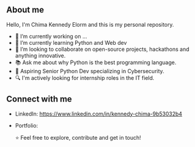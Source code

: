 ## About me
Hello, I'm Chima Kennedy Elorm and this is my personal repository.

- 🔭 I’m currently working on ...
- 🌱 I’m currently learning Python and Web dev
- 👯 I’m looking to collaborate on open-source projects, hackathons and anything innovative.
- 📚 Ask me about why Python is the best programming language.
- 🎯 Aspiring Senior Python Dev specializing in Cybersecurity.
- 🔍 I'm actively looking for internship roles in the IT field.

## Connect with me
- LinkedIn: https://www.linkedin.com/in/kennedy-chima-9b53032b4
- Portfolio:

  ⭐ Feel free to explore, contribute and get in touch!
